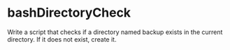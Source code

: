 # bashDirectoryCheck

Write a script that checks if a directory named backup exists in the current directory. If it does not exist, create it.

